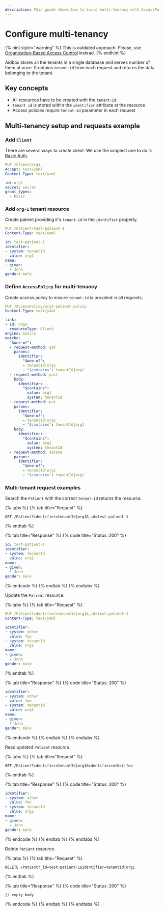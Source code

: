 ```yaml
---
description: This guide shows how to build multi-tenancy with AccessPolicy
---
```


# Configure multi-tenancy

{% hint style="warning" %}
This is outdated approach. Please, use [Organization-Based Access Control](../../../../modules/access-control/authorization/scoped-api/organization-based-hierarchical-access-control.md) instead.
{% endhint %}

Aidbox stores all the tenants in a single database and serves number of them at once. It obtains `tenant-id` from each request and returns the data belonging to the tenant.

## Key concepts

* All resources have to be created with the `tenant-id`
* `tenant id` is stored within the `identifier` attribute at the resource
* Access policies require `tenant-id` parameter in each request

## Multi-tenancy setup and requests example

### Add `Client`

There are several ways to create client. We use the simplest one to do it: [Basic Auth](broken-reference).

```yaml
PUT /Client/org1
Accept: text/yaml
Content-Type: text/yaml

id: org1
secret: secret
grant_types:
  - basic
```

### Add `org-1` tenant resource

Create patient providing it's `tenant-id` in the `identifier` property.

```yaml
PUT /Patient/test-patient-1
Content-Type: text/yaml

id: test-patient-1
identifier:
- system: tenantId
  value: org1
name:
- given:
  - John
gender: male
```

### Define `AccessPolicy` for multi-tenancy

Create access policy to ensure `tenant-id` is provided in all requests.

```yaml
PUT /AccessPolicy/org1-patient-policy
Content-Type: text/yaml

link:
- id: org1
  resourceType: Client
engine: matcho
matcho:
  "$one-of":
  - request-method: get
    params:
      identifier:
        "$one-of":
        - tenantId|org1
        - "$contains": tenantId|org1
  - request-method: post
    body:
      identifier:
        "$contains":
          value: org1
          system: tenantId
  - request-method: put
    params:
      identifier:
        "$one-of":
        - tenantId|org1
        - "$contains": tenantId|org1
    body:
      identifier:
        "$contains":
          value: org1
          system: tenantId
  - request-method: delete
    params:
      identifier:
        "$one-of":
        - tenantId|org1
        - "$contains": tenantId|org1
```

### Multi-tenant request examples

Search the `Patient` with the correct `tenant-id` returns the resource.

{% tabs %}
{% tab title="Request" %}
```http
GET /Patient?identifier=tenantId|org1&_id=test-patient-1
```
{% endtab %}

{% tab title="Response" %}
{% code title="Status: 200" %}
```yaml
id: test-patient-1
identifier:
- system: tenantId
  value: org1
name:
- given:
  - John
gender: male
```
{% endcode %}
{% endtab %}
{% endtabs %}

Update the `Patient` resource.

{% tabs %}
{% tab title="Request" %}
```yaml
PUT /Patient?identifier=tenantId|org1&_id=test-patient-1
Content-Type: text/yaml

identifier:
- system: other
  value: foo
- system: tenantId
  value: org1
name:
- given:
  - John
gender: male
```
{% endtab %}

{% tab title="Response" %}
{% code title="Status: 200" %}
```yaml
identifier:
- system: other
  value: foo
- system: tenantId
  value: org1
name:
- given:
  - John
gender: male
```
{% endcode %}
{% endtab %}
{% endtabs %}

Read updated `Patient` resource.

{% tabs %}
{% tab title="Request" %}
```http
GET /Patient?identifier=tenantId|org1&identifier=other|foo
```
{% endtab %}

{% tab title="Response" %}
{% code title="Status: 200" %}
```yaml
identifier:
- system: other
  value: foo
- system: tenantId
  value: org1
name:
- given:
  - John
gender: male
```
{% endcode %}
{% endtab %}
{% endtabs %}

Delete `Patient` resource.

{% tabs %}
{% tab title="Request" %}
```http
DELETE /Patient?_id=test-patient-1&identifier=tenantId|org1
```
{% endtab %}

{% tab title="Response" %}
{% code title="Status: 200" %}
```
// empty body
```
{% endcode %}
{% endtab %}
{% endtabs %}
